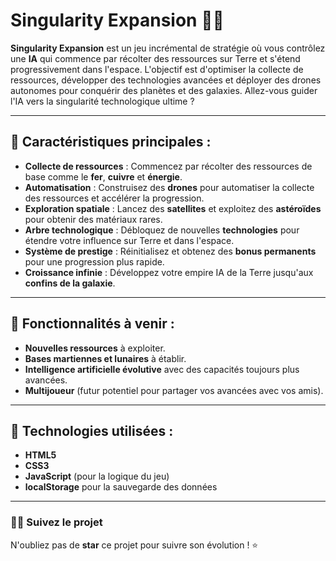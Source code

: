 
# **Singularity Expansion** 🌌🤖

**Singularity Expansion** est un jeu incrémental de stratégie où vous contrôlez une **IA** qui commence par récolter des ressources sur Terre et s'étend progressivement dans l'espace. L'objectif est d'optimiser la collecte de ressources, développer des technologies avancées et déployer des drones autonomes pour conquérir des planètes et des galaxies. Allez-vous guider l'IA vers la singularité technologique ultime ?

---

## 🚀 **Caractéristiques principales :**

- **Collecte de ressources** : Commencez par récolter des ressources de base comme le **fer**, **cuivre** et **énergie**.
- **Automatisation** : Construisez des **drones** pour automatiser la collecte des ressources et accélérer la progression.
- **Exploration spatiale** : Lancez des **satellites** et exploitez des **astéroïdes** pour obtenir des matériaux rares.
- **Arbre technologique** : Débloquez de nouvelles **technologies** pour étendre votre influence sur Terre et dans l'espace.
- **Système de prestige** : Réinitialisez et obtenez des **bonus permanents** pour une progression plus rapide.
- **Croissance infinie** : Développez votre empire IA de la Terre jusqu'aux **confins de la galaxie**.

---

## 🌟 **Fonctionnalités à venir** :

- **Nouvelles ressources** à exploiter.
- **Bases martiennes et lunaires** à établir.
- **Intelligence artificielle évolutive** avec des capacités toujours plus avancées.
- **Multijoueur** (futur potentiel pour partager vos avancées avec vos amis).

---

## 🔧 **Technologies utilisées** :

- **HTML5**
- **CSS3**
- **JavaScript** (pour la logique du jeu)
- **localStorage** pour la sauvegarde des données

---


### 🧑‍💻 **Suivez le projet**  
N'oubliez pas de **star** ce projet pour suivre son évolution ! ⭐  
